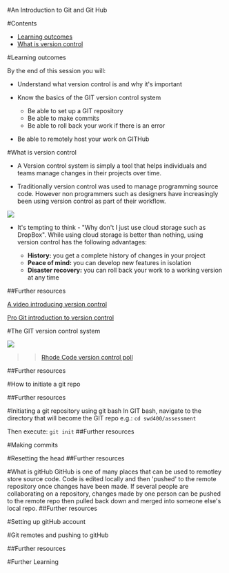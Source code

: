 #An Introduction to Git and Git Hub

#Contents

- [Learning outcomes](#learning-outcomes)
- [What is version control](#what-is-version-control)



#Learning outcomes

By the end of this session you will:


- Understand what version control is and why it's important 
- Know the basics of the GIT version control system
	- Be able to set up a GIT repository 
	- Be able to make commits 
	- Be able to roll back your work if there is an error 
	
- Be able to remotely host your work on GITHub

#What is version control 

- A Version control system is simply a tool that helps individuals and teams manage changes in their projects over time. 

- Traditionally version control was used to manage programming source code. However non programmers such as designers have increasingly been using version control as part of their workflow. 

![](assets/images/cloud-logos.jpg)


- It's tempting to think - "Why don't I just use cloud storage such as DropBox".  While using cloud storage is better than nothing, using version control has the following advantages:

	- **History:** you get a complete history of changes in your project 
	- **Peace of mind:** you can develop new features in isolation 
	- **Disaster recovery:** you can roll back your work to a working version at any time

##Further resources 

[A video introducing version control](https://git-scm.com/video/what-is-version-control)

[Pro Git introduction to version control](https://git-scm.com/book/en/v2/Getting-Started-About-Version-Control)






#The GIT version control system


![](assets/images/git_twitter_pic.jpg)
>> [Rhode Code version control poll](https://rhodecode.com/insights/version-control-systems-2016)


##Further resources 


#How to initiate a git repo

##Further resources 

#Initiating a git repository using git bash 
In GIT bash, navigate to the directory that will become the GIT repo e.g.:
`cd swd400/assessment`

Then execute:
`git init`
##Further resources 

#Making commits 

#Resetting the head 
##Further resources 

#What is gitHub 
GitHub is one of many places that can be used to remotley store source code. Code is edited locally and then 'pushed' to the remote repository once changes have been made. If several people are collaborating on a repository, changes made by one person can be pushed to the remote repo then pulled back down and merged into someone else's local repo.
##Further resources 

#Setting up gitHub account 

#Git remotes and pushing to gitHub

##Further resources 



#Further Learning 








